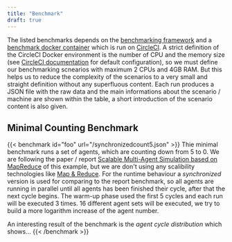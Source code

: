 ```yaml
---
title: "Benchmark"
draft: true
---
```


The listed benchmarks depends on the [benchmarking framework](https://github.com/LightJason/Benchmark) and a [benchmark docker container](https://hub.docker.com/r/lightjason/benchmark/)
which is run on [CircleCI](http://circleci.com).  A strict definition of the CircleCI Docker environment is the number of CPU and the memory size (see [CircleCI documentation](https://circleci.com/docs/2.0/configuration-reference/#resource_class) for default configuration), so we must define our benchmarking scnearios with maximum 2 CPUs and 4GB RAM.
But this helps us to reduce the complexity of the scenarios to a very small and straight definition without any superfluous content. Each run produces a JSON file with the raw data
and the main informations about the scenario / machine are shown within the table, a short introduction of the scenario content is also given.


## Minimal Counting Benchmark
{{< benchmark id="foo" url="/synchronizedcount5.json" >}}
Thie minimal benchmark runs a set of agents, which are counting down from 5 to 0. We are following the paper / report [Scalable Multi-Agent Simulation based
on MapReduce](https://www.in.tu-clausthal.de/fileadmin/homes/techreports/ifi1603ahlbrecht.pdf) of this example, but we are don't using any scalibility technologies
like [Map & Reduce](https://en.wikipedia.org/wiki/MapReduce). For the runtime behaviour a _synchronized_ version is used for comparing to the report benchmark, so
all agents are running in parallel until all agents has been finished their cycle, after that the next cycle begins. The warm-up phase used the first 5 cycles and
each run will be executed 3 times. 16 different agent sets will be executed, we try to build a more logarithm increase of the agent number.

An interesting result of the benchmark is the _agent cycle distribution_ which shows...
{{< /benchmark >}}